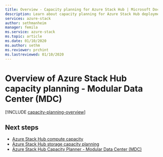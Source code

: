 ```yaml
---
title: Overview - Capacity planning for Azure Stack Hub | Microsoft Docs
description: Learn about capacity planning for Azure Stack Hub deployments, including compute and storage information.
services: azure-stack
author: sethmanheim
manager: femila
ms.service: azure-stack
ms.topic: article
ms.date: 01/10/2020
ms.author: sethm
ms.reviewer: prchint
ms.lastreviewed: 01/10/2020
---
```


# Overview of Azure Stack Hub capacity planning - Modular Data Center (MDC)

[!INCLUDE [capacity-planning-overview](../includes/capacity-planning-overview.md)]

## Next steps

- [Azure Stack Hub compute capacity](../operator/azure-stack-capacity-planning-compute.md)
- [Azure Stack Hub storage capacity planning](../operator/azure-stack-capacity-planning-storage.md)
- [Azure Stack Hub Capacity Planner - Modular Data Center (MDC)](azure-stack-capacity-planner.md)
